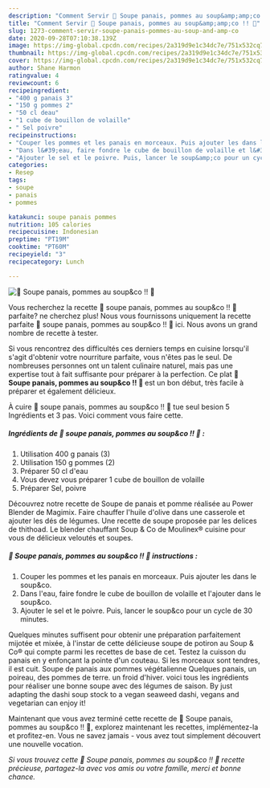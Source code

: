 ```yaml
---
description: "Comment Servir 🍏 Soupe panais, pommes au soup&amp;amp;co !! 🍎"
title: "Comment Servir 🍏 Soupe panais, pommes au soup&amp;amp;co !! 🍎"
slug: 1273-comment-servir-soupe-panais-pommes-au-soup-and-amp-co
date: 2020-09-28T07:10:38.139Z
image: https://img-global.cpcdn.com/recipes/2a319d9e1c34dc7e/751x532cq70/🍏-soupe-panais-pommes-au-soupco-🍎-photo-principale-de-la-recette.jpg
thumbnail: https://img-global.cpcdn.com/recipes/2a319d9e1c34dc7e/751x532cq70/🍏-soupe-panais-pommes-au-soupco-🍎-photo-principale-de-la-recette.jpg
cover: https://img-global.cpcdn.com/recipes/2a319d9e1c34dc7e/751x532cq70/🍏-soupe-panais-pommes-au-soupco-🍎-photo-principale-de-la-recette.jpg
author: Shane Harmon
ratingvalue: 4
reviewcount: 6
recipeingredient:
- "400 g panais 3"
- "150 g pommes 2"
- "50 cl deau"
- "1 cube de bouillon de volaille"
- " Sel poivre"
recipeinstructions:
- "Couper les pommes et les panais en morceaux. Puis ajouter les dans le soup&amp;co."
- "Dans l&#39;eau, faire fondre le cube de bouillon de volaille et l&#39;ajouter dans le soup&amp;co."
- "Ajouter le sel et le poivre. Puis, lancer le soup&amp;co pour un cycle de 30 minutes."
categories:
- Resep
tags:
- soupe
- panais
- pommes

katakunci: soupe panais pommes 
nutrition: 105 calories
recipecuisine: Indonesian
preptime: "PT19M"
cooktime: "PT60M"
recipeyield: "3"
recipecategory: Lunch

---
```



![🍏 Soupe panais, pommes au soup&amp;co !! 🍎](https://img-global.cpcdn.com/recipes/2a319d9e1c34dc7e/751x532cq70/🍏-soupe-panais-pommes-au-soupco-🍎-photo-principale-de-la-recette.jpg)

Vous recherchez la recette 🍏 soupe panais, pommes au soup&amp;co !! 🍎 parfaite? ne cherchez plus! Nous vous fournissons uniquement la recette parfaite 🍏 soupe panais, pommes au soup&amp;co !! 🍎 ici. Nous avons un grand nombre de recette à tester.

Si vous rencontrez des difficultés ces derniers temps en cuisine lorsqu'il s'agit d'obtenir votre nourriture parfaite, vous n'êtes pas le seul. De nombreuses personnes ont un talent culinaire naturel, mais pas une expertise tout à fait suffisante pour préparer à la perfection. Ce plat <strong> 🍏 Soupe panais, pommes au soup&amp;co !! 🍎 </strong> est un bon début, très facile à préparer et également délicieux.

<!--inarticleads1-->

À cuire 🍏 soupe panais, pommes au soup&amp;co !! 🍎 tue seul besion 5 Ingrédients et 3 pas. Voici comment vous faire cette.

##### Ingrédients de 🍏 soupe panais, pommes au soup&amp;co !! 🍎 :

1. Utilisation 400 g panais (3)
1. Utilisation 150 g pommes (2)
1. Préparer 50 cl d&#39;eau
1. Vous devez vous préparer 1 cube de bouillon de volaille
1. Préparer  Sel, poivre


Découvrez notre recette de Soupe de panais et pomme réalisée au Power Blender de Magimix. Faire chauffer l&#39;huile d&#39;olive dans une casserole et ajouter les dés de légumes. Une recette de soupe proposée par les delices de thithoad. Le blender chauffant Soup &amp; Co de Moulinex® cuisine pour vous de délicieux veloutés et soupes. 

<!--inarticleads2-->

##### 🍏 Soupe panais, pommes au soup&amp;co !! 🍎 instructions :

1. Couper les pommes et les panais en morceaux. Puis ajouter les dans le soup&amp;co.
1. Dans l&#39;eau, faire fondre le cube de bouillon de volaille et l&#39;ajouter dans le soup&amp;co.
1. Ajouter le sel et le poivre. Puis, lancer le soup&amp;co pour un cycle de 30 minutes.


Quelques minutes suffisent pour obtenir une préparation parfaitement mijotée et mixée, à l&#39;instar de cette délicieuse soupe de potiron au Soup &amp; Co® qui compte parmi les recettes de base de cet. Testez la cuisson du panais en y enfonçant la pointe d&#39;un couteau. Si les morceaux sont tendres, il est cuit. Soupe de panais aux pommes végétalienne Quelques panais, un poireau, des pommes de terre. un froid d&#39;hiver. voici tous les ingrédients pour réaliser une bonne soupe avec des légumes de saison. By just adapting the dashi soup stock to a vegan seaweed dashi, vegans and vegetarian can enjoy it! 

<!--inarticleads1-->

<p>
Maintenant que vous avez terminé cette recette de 🍏 Soupe panais, pommes au soup&amp;co !! 🍎, explorez maintenant les recettes, implémentez-la et profitez-en. Vous ne savez jamais - vous avez tout simplement découvert une nouvelle vocation.
</p>

<p>
<i>Si vous trouvez cette 🍏 Soupe panais, pommes au soup&amp;co !! 🍎 recette précieuse, partagez-la avec vos amis ou votre famille, merci et bonne chance.</i>
</p>
